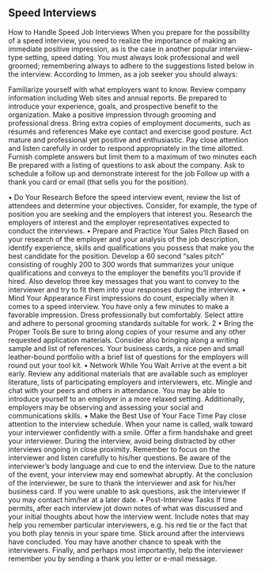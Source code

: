 Speed Interviews
----------------


How to Handle Speed Job Interviews
When you prepare for the possibility of a speed interview, you need to realize the importance of making an immediate positive impression, as is the case in another popular interview-type setting, speed dating. You must always look professional and well groomed; remembering always to adhere to the suggestions listed below in the interview.  According to Immen, as a job seeker you should always:

Familiarize yourself with what employers want to know.
Review company information including Web sites and annual reports.
Be prepared to introduce your experience, goals, and prospective benefit to the organization.
Make a positive impression through grooming and professional dress.
Bring extra copies of employment documents, such as résumés and references
Make eye contact and exercise good posture.
Act mature and professional yet positive and enthusiastic.
Pay close attention and listen carefully in order to respond appropriately in the time allotted.
Furnish complete answers but limit them to a maximum of two minutes each
Be prepared with a listing of questions to ask about the company.
Ask to schedule a follow up and demonstrate interest for the job
Follow up with a thank you card or email (that sells you for the position).

• Do Your Research
Before the speed interview event, review the list of attendees and determine your
objectives. Consider, for example, the type of position you are seeking and the employers
that interest you. Research the employers of interest and the employer representatives
expected to conduct the interviews.
• Prepare and Practice Your Sales Pitch
Based on your research of the employer and your analysis of the job description, identify
experience, skills and qualifications you possess that make you the best candidate for the
position. Develop a 60 second “sales pitch” consisting of roughly 200 to 300 words that
summarizes your unique qualifications and conveys to the employer the benefits you’ll
provide if hired. Also develop three key messages that you want to convey to the
interviewer and try to fit them into your responses during the interview.
• Mind Your Appearance
First impressions do count, especially when it comes to a speed interview. You have only
a few minutes to make a favorable impression. Dress professionally but comfortably.
Select attire and adhere to personal grooming standards suitable for work. 
2
• Bring the Proper Tools
Be sure to bring along copies of your resume and any other requested application
materials. Consider also bringing along a writing sample and list of references. Your
business cards, a nice pen and small leather-bound portfolio with a brief list of questions
for the employers will round out your tool kit.
• Network While You Wait
Arrive at the event a bit early. Review any additional materials that are available such as
employer literature, lists of participating employers and interviewers, etc. Mingle and chat
with your peers and others in attendance. You may be able to introduce yourself to an
employer in a more relaxed setting. Additionally, employers may be observing and
assessing your social and communications skills.
• Make the Best Use of Your Face Time
Pay close attention to the interview schedule. When your name is called, walk toward
your interviewer confidently with a smile. Offer a firm handshake and greet your
interviewer. During the interview, avoid being distracted by other interviews ongoing in
close proximity. Remember to focus on the interviewer and listen carefully to his/her
questions. Be aware of the interviewer’s body language and cue to end the interview. Due
to the nature of the event, your interview may end somewhat abruptly. At the conclusion of
the interviewer, be sure to thank the interviewer and ask for his/her business card. If you
were unable to ask questions, ask the interviewer if you may contact him/her at a later
date.
• Post-Interview Tasks
If time permits, after each interview jot down notes of what was discussed and your initial
thoughts about how the interview went. Include notes that may help you remember
particular interviewers, e.g. his red tie or the fact that you both play tennis in your spare
time. Stick around after the interviews have concluded. You may have another chance
to speak with the interviewers. Finally, and perhaps most importantly, help the interviewer
remember you by sending a thank you letter or e-mail message.